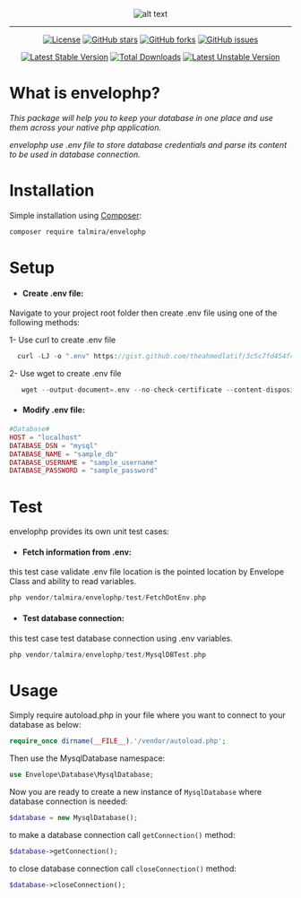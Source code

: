 

<div align="center">

![alt text](https://am3pap005files.storage.live.com/y4mGrqQ1xWER1KedWl1QYgik-mZ91I80_fdzVmUKh76YLISSXFIkZ_e5q7OyJBxUw064r6oDqjrPjl-XeG4DJ9FFmh8uDo7Ebm6fu9MNSHfL5Y4EgEGLQAB1JyE1F5L2SNYstiD6ux8aHL4_d3iZcNGBhvXZtoJpvU7MiGR8GR2th0TAS0ewpoacCYdocYLBnvt?width=568&height=138&cropmode=none "Envelophp")

___

[![License](https://poser.pugx.org/talmira/envelophp/license)](//packagist.org/packages/talmira/envelophp)
[![GitHub stars](https://img.shields.io/github/stars/theahmedlatif/envelophp)](https://github.com/theahmedlatif/envelophp/stargazers)
[![GitHub forks](https://img.shields.io/github/forks/theahmedlatif/envelophp)](https://github.com/theahmedlatif/envelophp/network)
[![GitHub issues](https://img.shields.io/github/issues/theahmedlatif/envelophp)](https://github.com/theahmedlatif/envelophp/issues)

[![Latest Stable Version](https://poser.pugx.org/talmira/envelophp/v)](//packagist.org/packages/talmira/envelophp) 
[![Total Downloads](https://poser.pugx.org/talmira/envelophp/downloads)](//packagist.org/packages/talmira/envelophp) 
[![Latest Unstable Version](https://poser.pugx.org/talmira/envelophp/v/unstable)](//packagist.org/packages/talmira/envelophp) 
</div>

# What is envelophp?
*This package will help you to keep your database in one place and use them across your native php application.* <br>

*envelophp use .env file to store database credentials and parse its content to be used in database connection.*

# Installation
Simple installation using [Composer](https://getcomposer.org/):
```Bash
composer require talmira/envelophp
```

# Setup
- #### Create .env file:
Navigate to your project root folder then create .env file using one of the following methods:

1- Use curl to create .env file

```php
  curl -LJ -o ".env" https://gist.github.com/theahmedlatif/3c5c7fd454f48898d7660bef555aca31/raw
```

2- Use wget to create .env file

```php
   wget --output-document=.env --no-check-certificate --content-disposition https://gist.github.com/theahmedlatif/3c5c7fd454f48898d7660bef555aca31/raw
```
- #### Modify .env file:
```php
#Database#
HOST = "localhost"
DATABASE_DSN = "mysql"
DATABASE_NAME = "sample_db"
DATABASE_USERNAME = "sample_username"
DATABASE_PASSWORD = "sample_password"
```

# Test
envelophp provides its own unit test cases:
- #### Fetch information from .env:
this test case validate .env file location is the pointed location by Envelope Class and ability to read variables.
```php
php vendor/talmira/envelophp/test/FetchDotEnv.php
```

- #### Test database connection:
this test case test database connection using .env variables.
```php
php vendor/talmira/envelophp/test/MysqlDBTest.php
```

# Usage
Simply require autoload.php in your file where you want to connect to your database as below:
```php
require_once dirname(__FILE__).'/vendor/autoload.php';
```

Then use the MysqlDatabase namespace:
```php
use Envelope\Database\MysqlDatabase;
```
Now you are ready to create a new instance of `MysqlDatabase` where database connection is needed:
```php
$database = new MysqlDatabase();
```
to make a database connection call `getConnection()` method:
```php
$database->getConnection();
```
to close database connection call `closeConnection()` method:
```php
$database->closeConnection();
```